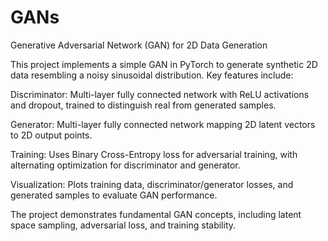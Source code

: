 # GANs
Generative Adversarial Network (GAN) for 2D Data Generation

This project implements a simple GAN in PyTorch to generate synthetic 2D data resembling a noisy sinusoidal distribution. Key features include:

Discriminator: Multi-layer fully connected network with ReLU activations and dropout, trained to distinguish real from generated samples.

Generator: Multi-layer fully connected network mapping 2D latent vectors to 2D output points.

Training: Uses Binary Cross-Entropy loss for adversarial training, with alternating optimization for discriminator and generator.

Visualization: Plots training data, discriminator/generator losses, and generated samples to evaluate GAN performance.

The project demonstrates fundamental GAN concepts, including latent space sampling, adversarial loss, and training stability.
